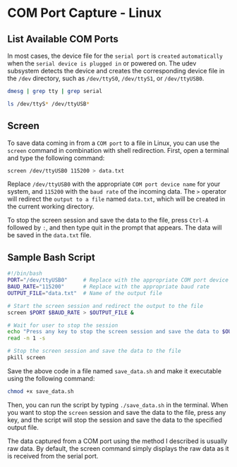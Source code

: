 # COM Port Capture - Linux

## List Available COM Ports

In most cases, the device file for the `serial port` is `created` `automatically` when the `serial device is plugged in` or powered on. The udev subsystem detects the device and creates the corresponding device file in the `/dev` directory, such as `/dev/ttyS0`, `/dev/ttyS1`, or `/dev/ttyUSB0`.

```sh
dmesg | grep tty | grep serial
```

```sh
ls /dev/ttyS* /dev/ttyUSB*
```

## Screen

To save data coming in from a `COM port` to a file in Linux, you can use the `screen` command in combination with shell redirection. First, open a terminal and type the following command:

```sh title="bash"
screen /dev/ttyUSB0 115200 > data.txt
```

Replace `/dev/ttyUSB0` with the appropriate `COM port device name` for your system, and `115200` with the `baud rate` of the incoming data. The `>` operator will redirect the `output to a file` named `data.txt`, which will be created in the current working directory.

To stop the screen session and save the data to the file, press `Ctrl-A` followed by `:`, and then type quit in the prompt that appears. The data will be saved in the `data.txt` file.

## Sample Bash Script

```sh title="save_data.sh"
#!/bin/bash
PORT="/dev/ttyUSB0"     # Replace with the appropriate COM port device name
BAUD_RATE="115200"      # Replace with the appropriate baud rate
OUTPUT_FILE="data.txt"  # Name of the output file

# Start the screen session and redirect the output to the file
screen $PORT $BAUD_RATE > $OUTPUT_FILE &

# Wait for user to stop the session
echo "Press any key to stop the screen session and save the data to $OUTPUT_FILE"
read -n 1 -s

# Stop the screen session and save the data to the file
pkill screen
```

Save the above code in a file named `save_data.sh` and make it executable using the following command:

```sh title="bash"
chmod +x save_data.sh
```

Then, you can run the script by typing `./save_data.sh` in the terminal. When you want to stop the `screen` session and save the data to the file, press any key, and the script will stop the session and save the data to the specified output file.

The data captured from a COM port using the method I described is usually raw data. By default, the screen command simply displays the raw data as it is received from the serial port.
